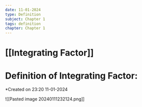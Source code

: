 ```yaml
---
date: 11-01-2024
type: Definition
subject: Chapter 1
tags: definition
chapter: Chapter 1
---
```

# [[Integrating Factor]]

# Definition of Integrating Factor:
*Created on 23:20 11-01-2024

![[Pasted image 20240111232124.png]]

